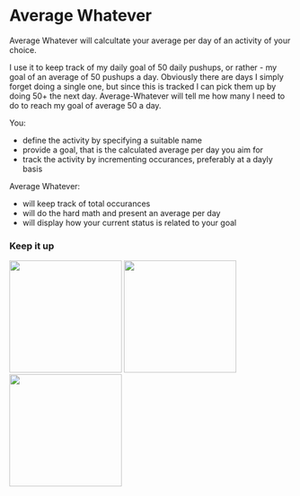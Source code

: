 # Average Whatever
Average Whatever will calcultate your average per day of an activity of your choice. 

I use it to keep track of my daily goal of 50 daily pushups, or rather - my goal of an average of 50 pushups a day. Obviously there are days I simply forget doing a single one, but since this is tracked I can pick them up by doing 50+ the next day. Average-Whatever will tell me how many I need to do to reach my goal of average 50 a day.

You:
* define the activity by specifying a suitable name
* provide a goal, that is the calculated average per day you aim for
* track the activity by incrementing occurances, preferably at a dayly basis

Average Whatever:
* will keep track of total occurances
* will do the hard math and present an average per day
* will display how your current status is related to your goal

### Keep it up
<img src='http://sebring.github.io/average-whatever/img/pushups_20_days.png' width='200' />
<img src='http://sebring.github.io/average-whatever/img/pushups_60_days.png' width='200' />
<img src='http://sebring.github.io/average-whatever/img/pushups_80_days.png' width='200' />
